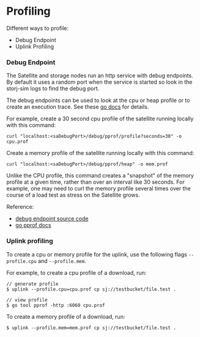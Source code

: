 # Profiling

Different ways to profile:
- Debug Endpoint
- Uplink Profiling

### Debug Endpoint

The Satellite and storage nodes run an http service with debug endpoints. By default it uses a random port when the service is started so look in the storj-sim logs to find the debug port.

The debug endpoints can be used to look at the cpu or heap profile or to create an execution trace. See these [go docs](https://golang.org/pkg/net/http/pprof/) for details.

For example, create a 30 second cpu profile of the satellite running locally with this command:

```
curl "localhost:<saDebugPort>/debug/pprof/profile?seconds=30" -o cpu.prof
```

Create a memory profile of the satellite running locally with this command:

```
curl "localhost:<saDebugPort>/debug/pprof/heap" -o mem.prof
```
Unlike the CPU profile, this command creates a "snapshot" of the memory profile at a given time, rather than over an interval like 30 seconds. For example, one may need to curl the memory profile several times over the course of a load test as stress on the Satellite grows.

Reference:
- [debug endpoint source code](https://github.com/storj/storj/blob/main/pkg/process/debug.go#L32)
- [go pprof docs](https://golang.org/pkg/net/http/pprof/)

### Uplink profiling

To create a cpu or memory profile for the uplink, use the following flags `--profile.cpu` and `--profile.mem`.

For example, to create a cpu profile of a download, run:

```
// generate profile
$ uplink --profile.cpu=cpu.prof cp sj://testbucket/file.test .

// view profile
$ go tool pprof -http :6060 cpu.prof
```

To create a memory profile of a download, run:

```
$ uplink --profile.mem=mem.prof cp sj://testbucket/file.test .
```
